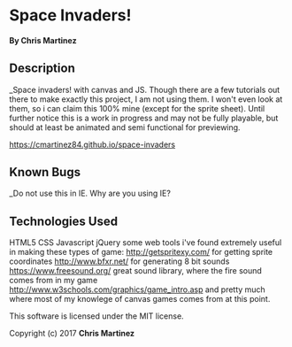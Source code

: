 

# Space Invaders!

#### By Chris Martinez

## Description
_Space invaders! with canvas and JS. Though there are a few tutorials out there to make exactly this project, I am not using them. I won't even look at them, so i can claim this 100% mine (except for the sprite sheet). Until further notice this is a work in progress and may not be fully playable, but should at least be animated and semi functional for previewing.

https://cmartinez84.github.io/space-invaders

## Known Bugs
_Do not use this in IE. Why are you using IE?

## Technologies Used

HTML5
CSS
Javascript
jQuery
some web tools i've found extremely useful in making these types of game:
http://getspritexy.com/ for getting sprite coordinates
http://www.bfxr.net/ for generating 8 bit sounds
https://www.freesound.org/ great sound library, where the fire sound comes from in my game
http://www.w3schools.com/graphics/game_intro.asp and pretty much where most of my knowlege of canvas games comes from at this point.

This software is licensed under the MIT license.

Copyright (c) 2017 **Chris Martinez**
